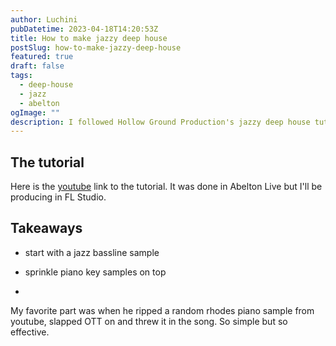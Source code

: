 ```yaml
---
author: Luchini
pubDatetime: 2023-04-18T14:20:53Z
title: How to make jazzy deep house
postSlug: how-to-make-jazzy-deep-house
featured: true
draft: false
tags:
  - deep-house
  - jazz
  - abelton
ogImage: ""
description: I followed Hollow Ground Production's jazzy deep house tutorial. Here's what I learned and what I produced.
---
```


## The tutorial 
Here is the [youtube](https://www.youtube.com/watch?v=IQiOQmCE2d0) link to the tutorial. It was done in Abelton Live but I'll be producing in FL Studio.

## Takeaways
* start with a jazz bassline sample

* sprinkle piano key samples on top

* 

My favorite part was when he ripped a random rhodes piano sample from youtube, slapped OTT on and threw it in the song. So simple but so effective.

